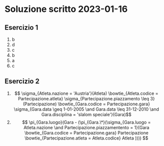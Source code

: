 # Soluzione scritto 2023-01-16


## Esercizio 1


1. b
2. d
3. c
4. b
5. a
6. c

## Esercizio 2


1. $$ \sigma_{Atleta.nazione = 'Austria'}(Atleta) \bowtie_{Atleta.codice = Partecipazione.atleta} \sigma_{Partecipazione.piazzamento \leq 3}(Partecipazione) \bowtie_{Gara.codice = Partecipazione.gara} \sigma_{Gara.data \geq 1-01-2005 \and Gara.data \leq 31-12-2010 \and Gara.disciplina = 'slalom speciale'}(Gara)$$
2. $$ \pi_{Gara.luogo}(Gara - (\pi_{Gara.\*}(\sigma_{Gara.luogo = Atleta.nazione \and Partecipazione.piazzamentento = 1}(Gara \bowtie_{Gara.codice = Partecipazione.gara} Partecipazione \bowtie_{Partecipazione.atleta = Atleta.codice} Atleta  ))))  $$

